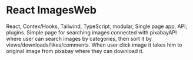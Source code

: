# React ImagesWeb

React, Contex/Hooks, Tailwind, TypeScript, modular, Single page app, API, plugins.
Simple page for searching images connected with pixabayAPI where user can search images by categories, then sort it by views/downloads/likes/comments. When user click image it takes him to original image from pixabay where they can download it.
